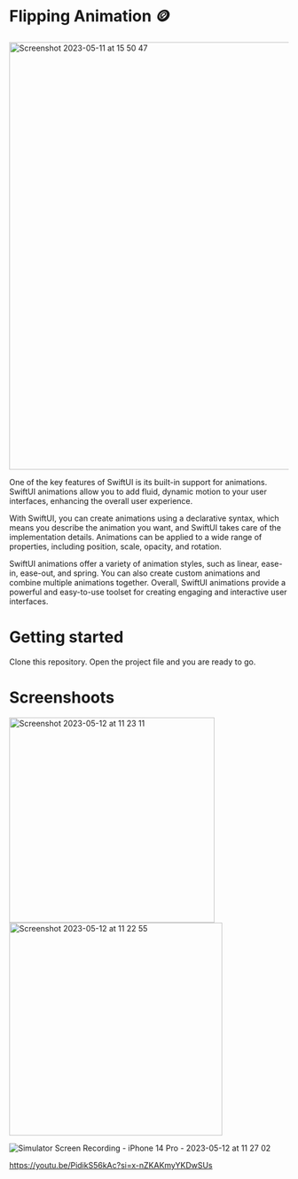 # Flipping Animation 🪙

<img width="771" alt="Screenshot 2023-05-11 at 15 50 47" src="https://github.com/FilipNesic/FlippingAnimatioSwiftUI/assets/110664188/736cd537-1527-4623-a222-63fd5685439a">

One of the key features of SwiftUI is its built-in support for animations. SwiftUI animations allow you to add fluid, dynamic motion to your user interfaces, enhancing the overall user experience.

With SwiftUI, you can create animations using a declarative syntax, which means you describe the animation you want, and SwiftUI takes care of the implementation details. Animations can be applied to a wide range of properties, including position, scale, opacity, and rotation.

SwiftUI animations offer a variety of animation styles, such as linear, ease-in, ease-out, and spring. You can also create custom animations and combine multiple animations together. Overall, SwiftUI animations provide a powerful and easy-to-use toolset for creating engaging and interactive user interfaces.

# Getting started

Clone this repository.
Open the project file and you are ready to go.

# Screenshoots
<img width="370" alt="Screenshot 2023-05-12 at 11 23 11" src="https://github.com/FilipNesic/FlippingAnimatioSwiftUI/assets/110664188/ec5ec8d2-5d45-4a94-b259-dba9c02d3013">
<img width="384" alt="Screenshot 2023-05-12 at 11 22 55" src="https://github.com/FilipNesic/FlippingAnimatioSwiftUI/assets/110664188/d04448d7-284d-46ae-aac8-1b9bd38d9b46">


![Simulator Screen Recording - iPhone 14 Pro - 2023-05-12 at 11 27 02](https://github.com/FilipNesic/FlippingAnimatioSwiftUI/assets/110664188/8073a511-c023-44b9-b8b0-b960eaefc871)

https://youtu.be/PidikS56kAc?si=x-nZKAKmyYKDwSUs

